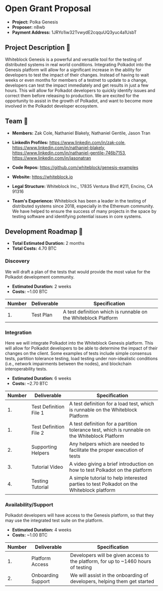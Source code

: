 # Open Grant Proposal

* **Project:** Polka Genesis
* **Proposer:** n8wb
* **Payment Address:** 1JRYo1iw32TvwydE2cqquUQ3yuc4a1UsbT

## Project Description :page_facing_up: 
Whiteblock Genesis is a powerful and versatile tool for the testing of distributed systems in real world conditions. Integrating Polkadot into the Genesis platform will allow for a significant increase in the ability for developers to test the impact of their changes. Instead of having to wait weeks or even months for members of a testnet to update to a change, developers can test the impact immediately and get results in just a few hours. This will allow for Polkadot developers to quickly identify issues and correct them before releasing to production. We are excited for the opportunity to assist in the growth of Polkadot, and want to become more involved in the Polkadot developer ecosystem. 

## Team :busts_in_silhouette:

* **Members:** Zak Cole, Nathaniel Blakely, Nathaniel Gentile, Jason Tran
* **LinkedIn Profiles:** https://www.linkedin.com/in/zak-cole, https://www.linkedin.com/in/nathaniel-blakely, https://www.linkedin.com/in/nathaniel-gentile-746b7153, https://www.linkedin.com/in/jasonatran

* **Code Repos:** https://github.com/whiteblock/genesis-examples
* **Website:**	https://whiteblock.io
* **Legal Structure:** Whiteblock Inc., 17835 Ventura Blvd #211, Encino, CA 91316
* **Team's Experience:** 
Whiteblock has been a leader in the testing of distributed systems since 2018, especially in the Ethereum community. We have helped to ensure the success of many projects in the space by testing software and identifying potential issues in core systems. 

## Development Roadmap :nut_and_bolt: 

* **Total Estimated Duration:** 2 months
* **Total Costs:** 4.70 BTC

### Discovery
We will draft a plan of the tests that would provide the most value for the Polkadot development community.

* **Estimated Duration:** 2 weeks
* **Costs:** \~1.00 BTC

| Number | Deliverable | Specification | 
| ------------- | ------------- | ------------- |
| 1. | Test Plan | A test definition which is runnable on the Whiteblock Platform |  


### Integration

Here we will integrate Polkadot into the Whiteblock Genesis platform. This will allow for Polkadot developers to be able to determine the impact of their changes on the client. Some examples of tests include simple consensus tests, partition tolerance testing, load testing under non-idealistic conditions (i.e., network impairments between the nodes), and blockchain interoperability tests. 

* **Estimated Duration:** 6 weeks
* **Costs:** \~2.70 BTC

| Number | Deliverable | Specification | 
| ------------- | ------------- | ------------- |
| 1. | Test Definition File 1 | A test definition for a load test, which is runnable on the Whiteblock Platform |
| 1. | Test Definition File 2 | A test definition for a partition tolerance test, which is runnable on the Whiteblock Platform |
| 2. | Supporting Helpers | Any helpers which are needed to facilitate the proper execution of tests |
| 3. | Tutorial Video | A video giving a brief introduction on how to test Polkadot on the platform |
| 4. | Testing Tutorial | A simple tutorial to help interested parties to test Polkadot on the Whiteblock platform |

### Availability/Support
Polkadot developers will have access to the Genesis platform, so that they may use the integrated test suite on the platform. 

* **Estimated Duration:** 4 weeks
* **Costs:** \~1.00 BTC

| Number | Deliverable | Specification | 
| ------------- | ------------- | ------------- |
| 1. | Platform Access | Developers will be given access to the platform, for up to \~1460 hours of testing |
| 2. | Onboarding Support | We will assist in the onboarding of developers, helping them get started |
